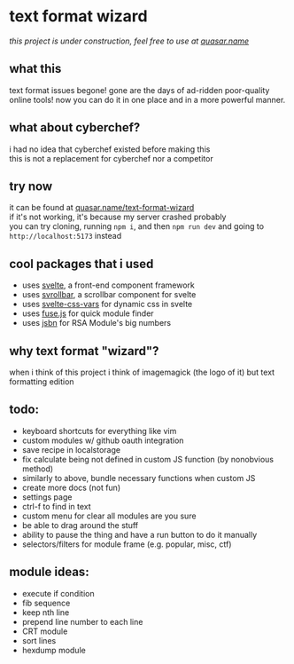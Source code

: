 # text format wizard

*this project is under construction, feel free to use at [quasar.name](https://quasar.name/text-format-wizard)*

## what this

text format issues begone!
gone are the days of ad-ridden poor-quality online tools! now you can do it in one place and in a more powerful manner.

## what about cyberchef?

i had no idea that cyberchef existed before making this<br>
this is not a replacement for cyberchef nor a competitor

## try now

it can be found at [quasar.name/text-format-wizard](https://quasar.name/text-format-wizard/)<br>
if it's not working, it's because my server crashed probably<br>
you can try cloning, running `npm i`, and then `npm run dev` and going to `http://localhost:5173` instead

## cool packages that i used

- uses [svelte](https://svelte.dev/), a front-end component framework
- uses [svrollbar](https://github.com/daylilyfield/svrollbar), a scrollbar component for svelte
- uses [svelte-css-vars](https://github.com/kaisermann/svelte-css-vars) for dynamic css in svelte
- uses [fuse.js](https://fusejs.io/) for quick module finder
- uses [jsbn](https://github.com/andyperlitch/jsbn) for RSA Module's big numbers

## why text format "wizard"?

when i think of this project i think of imagemagick (the logo of it) but text formatting edition

## todo:
- keyboard shortcuts for everything like vim
- custom modules w/ github oauth integration
- save recipe in localstorage
- fix calculate being not defined in custom JS function (by nonobvious method)
- similarly to above, bundle necessary functions when custom JS
- create more docs (not fun)
- settings page
- ctrl-f to find in text
- custom menu for clear all modules are you sure
- be able to drag around the stuff
- ability to pause the thing and have a run button to do it manually
- selectors/filters for module frame (e.g. popular, misc, ctf)

## module ideas:
- execute if condition
- fib sequence
- keep nth line
- prepend line number to each line
- CRT module
- sort lines
- hexdump module
